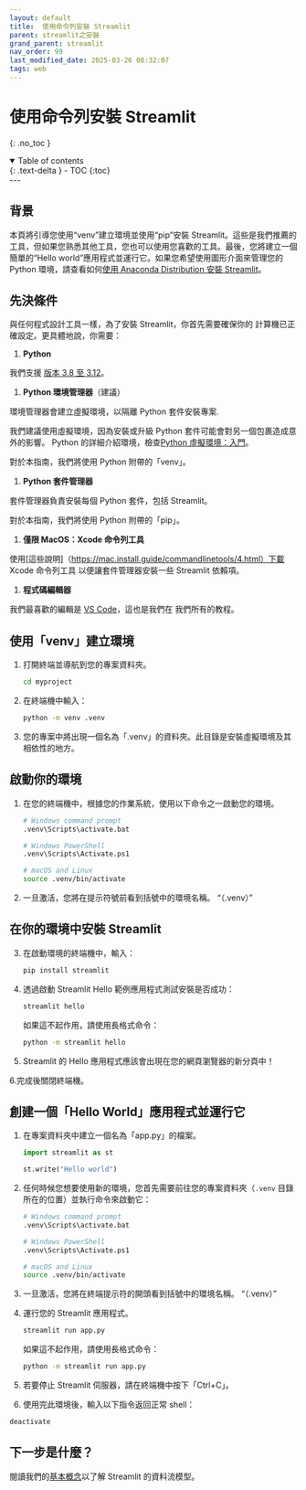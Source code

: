 ```yaml
---
layout: default
title:  使用命令列安裝 Streamlit
parent: streamlit之安裝 
grand_parent: streamlit
nav_order: 99
last_modified_date: 2025-03-26 08:32:07
tags: web
---
```


#  使用命令列安裝 Streamlit
{: .no_toc }

<details open markdown="block">
  <summary>
    Table of contents
  </summary>
  {: .text-delta }
- TOC
{:toc}
</details>
---

## 背景

本頁將引導您使用“venv”建立環境並使用“pip”安裝 Streamlit。這些是我們推薦的工具，但如果您熟悉其他工具，您也可以使用您喜歡的工具。最後，您將建立一個簡單的“Hello world”應用程式並運行它。如果您希望使用圖形介面來管理您的 Python 環境，請查看如何[使用 Anaconda Distribution 安裝 Streamlit](/get-started/installation/anaconda-distribution)。

## 先決條件

與任何程式設計工具一樣，為了安裝 Streamlit，你首先需要確保你的
計算機已正確設定。更具體地說，你需要：

1. **Python**

我們支援 [版本 3.8 至 3.12](https://www.python.org/downloads/)。

1. **Python 環境管理器**（建議）

環境管理器會建立虛擬環境，以隔離 Python 套件安裝專案.

我們建議使用虛擬環境，因為安裝或升級 Python 套件可能會對另一個包裹造成意外的影響。 Python 的詳細介紹環境，檢查[Python 虛擬環境：入門](https://realpython.com/python-virtual-environments-a-primer/)。

對於本指南，我們將使用 Python 附帶的「venv」。

1. **Python 套件管理器**

套件管理器負責安裝每個 Python 套件，包括 Streamlit。

對於本指南，我們將使用 Python 附帶的「pip」。

1. **僅限 MacOS：Xcode 命令列工具**

使用[這些說明]（https://mac.install.guide/commandlinetools/4.html）下載 Xcode 命令列工具
以便讓套件管理器安裝一些 Streamlit 依賴項。

1. **程式碼編輯器**

我們最喜歡的編輯是 [VS Code](https://code.visualstudio.com/download)，這也是我們在
我們所有的教程。

## 使用「venv」建立環境

1. 打開終端並導航到您的專案資料夾。

   ```bash
   cd myproject
   ```

2. 在終端機中輸入：

   ```bash
   python -m venv .venv
   ```

3. 您的專案中將出現一個名為「.venv」的資料夾。此目錄是安裝虛擬環境及其相依性的地方。

## 啟動你的環境

1. 在您​​的終端機中，根據您的作業系統，使用以下命令之一啟動您的環境。

   ```bash
   # Windows command prompt
   .venv\Scripts\activate.bat

   # Windows PowerShell
   .venv\Scripts\Activate.ps1

   # macOS and Linux
   source .venv/bin/activate
   ```
2.  一旦激活，您將在提示符號前看到括號中的環境名稱。 “（.venv）”

## 在你的環境中安裝 Streamlit

3. 在啟動環境的終端機中，輸入：

   ```bash
   pip install streamlit
   ```

4. 透過啟動 Streamlit Hello 範例應用程式測試安裝是否成功：

   ```bash
   streamlit hello
   ```

   如果這不起作用，請使用長格式命令：

   ```bash
   python -m streamlit hello
   ```

5. Streamlit 的 Hello 應用程式應該會出現在您的網頁瀏覽器的新分頁中！
<Cloud src="https://doc-mpa-hello.streamlit.app/?embed=true" height="700" />

6.完成後關閉終端機。

## 創建一個「Hello World」應用程式並運行它

1. 在專案資料夾中建立一個名為「app.py」的檔案。

   ```python
   import streamlit as st

   st.write("Hello world")
   ```

2. 任何時候您想要使用新的環境，您首先需要前往您的專案資料夾（`.venv` 目錄所在的位置）並執行命令來啟動它：

   ```bash
   # Windows command prompt
   .venv\Scripts\activate.bat

   # Windows PowerShell
   .venv\Scripts\Activate.ps1

   # macOS and Linux
   source .venv/bin/activate
   ```

3. 一旦激活，您將在終端提示符的開頭看到括號中的環境名稱。 “（.venv）”

4. 運行您的 Streamlit 應用程式。

   ```bash
   streamlit run app.py
   ```

   如果這不起作用，請使用長格式命令：

   ```bash
   python -m streamlit run app.py
   ```

5.  若要停止 Streamlit 伺服器，請在終端機中按下「Ctrl+C」。

6.  使用完此環境後，輸入以下指令返回正常 shell：

   ```bash
   deactivate
   ```

## 下一步是什麼？

閱讀我們的[基本概念](/get-started/fundamentals/main-concepts)以了解 Streamlit 的資料流模型。